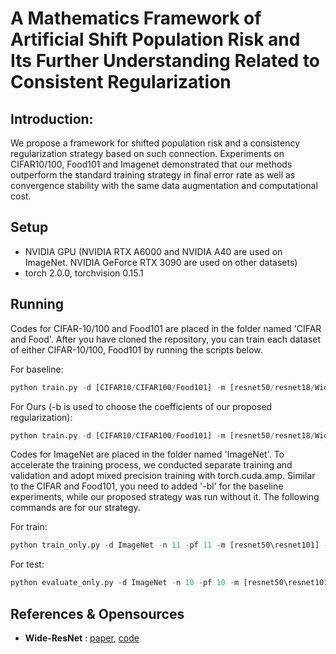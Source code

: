 # A Mathematics Framework of Artificial Shift Population Risk and Its Further Understanding Related to Consistent Regularization



## Introduction:

We propose a framework for shifted population risk and a consistency regularization strategy based on such connection. Experiments on CIFAR10/100, Food101 and Imagenet demonstrated that our methods outperform the standard training strategy in final error rate as well as convergence stability with the same data augmentation and computational cost.



## Setup

- NVIDIA GPU (NVIDIA RTX A6000 and NVIDIA A40 are used on ImageNet. NVIDIA GeForce RTX 3090 are used on other datasets)
- torch 2.0.0,  torchvision 0.15.1



## Running

Codes for CIFAR-10/100 and Food101 are placed in the folder named 'CIFAR and Food'. After you have cloned the repository, you can train each dataset of either CIFAR-10/100, Food101 by running the scripts below.

For baseline: 

```python
python train.py -d [CIFAR10/CIFAR100/Food101] -m [resnet50/resnet18/WideResNet-40-2/WideResNet-28-10] -mm -bl -lr 0.1 -bs [100/128] -we [5/10] -lrs cosine -s
```

For Ours (-b is used to choose the coefficients of our proposed regularization): 

```python
python train.py -d [CIFAR10/CIFAR100/Food101] -m [resnet50/resnet18/WideResNet-40-2/WideResNet-28-10] -mm -lr 0.1 -bs [100/128] -we [5/10] -lrs cosine -s -b 0.5
```



Codes for ImageNet are placed in the folder named 'ImageNet'. To accelerate the training process, we conducted separate training and validation and adopt mixed precision training with torch.cuda.amp. Similar to the CIFAR and Food101, you need to added '-bl' for the baseline experiments, while our proposed strategy was run without it. The following commands are for our strategy.

For train:

```python
python train_only.py -d ImageNet -n 11 -pf 11 -m [resnet50\resnet101] -lr [0.1/0.075] -lrs milestone -bs [256/192] -we 10 -a common_top_5 -b 0.5 -s
```

For test:

```python
python evaluate_only.py -d ImageNet -n 10 -pf 10 -m [resnet50\resnet101] -lrs milestone -bs 256 -we 10 -a common_top_5 -b 0.5 -e 200 -s
```



## References & Opensources

- **Wide-ResNet** : [paper](https://arxiv.org/pdf/1605.07146), [code](https://github.com/meliketoy/wide-resnet.pytorch)

